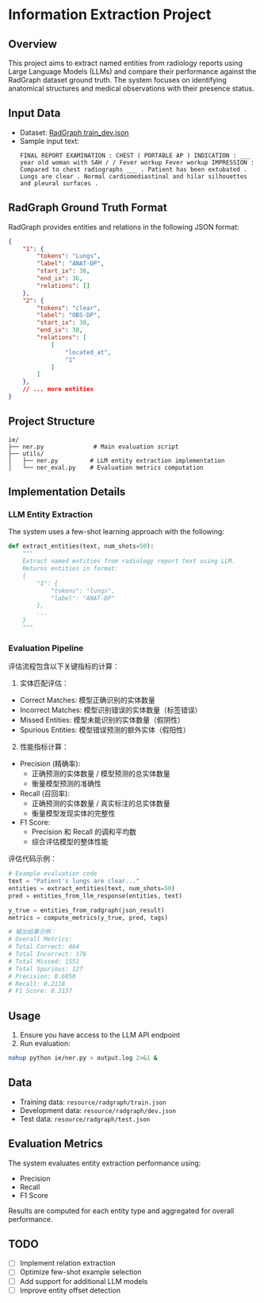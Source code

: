# Information Extraction Project

## Overview
This project aims to extract named entities from radiology reports using Large Language Models (LLMs) and compare their performance against the RadGraph dataset ground truth. The system focuses on identifying anatomical structures and medical observations with their presence status.

## Input Data
- Dataset: [RadGraph train_dev.json](../resource/radgraph/train_dev.json)
- Sample input text:
  ```
  FINAL REPORT EXAMINATION : CHEST ( PORTABLE AP ) INDICATION : ___ year old woman with SAH / / Fever workup Fever workup IMPRESSION : Compared to chest radiographs ___ . Patient has been extubated . Lungs are clear . Normal cardiomediastinal and hilar silhouettes and pleural surfaces .
  ```

## RadGraph Ground Truth Format
RadGraph provides entities and relations in the following JSON format:
```json
{
    "1": {
        "tokens": "Lungs",
        "label": "ANAT-DP",
        "start_ix": 36,
        "end_ix": 36,
        "relations": []
    },
    "2": {
        "tokens": "clear",
        "label": "OBS-DP",
        "start_ix": 38,
        "end_ix": 38,
        "relations": [
            [
                "located_at",
                "1"
            ]
        ]
    },
    // ... more entities
}
```

## Project Structure
```
ie/
├── ner.py              # Main evaluation script
├── utils/
│   ├── ner.py         # LLM entity extraction implementation
│   └── ner_eval.py    # Evaluation metrics computation
```

## Implementation Details

### LLM Entity Extraction
The system uses a few-shot learning approach with the following:
```python
def extract_entities(text, num_shots=50):
    """
    Extract named entities from radiology report text using LLM.
    Returns entities in format:
    {
        "1": {
            "tokens": "lungs",
            "label": "ANAT-DP"
        },
        ...
    }
    """
```

### Evaluation Pipeline
评估流程包含以下关键指标的计算：

1. 实体匹配评估：
- Correct Matches: 模型正确识别的实体数量
- Incorrect Matches: 模型识别错误的实体数量（标签错误）
- Missed Entities: 模型未能识别的实体数量（假阴性）
- Spurious Entities: 模型错误预测的额外实体（假阳性）

2. 性能指标计算：
- Precision (精确率): 
  - 正确预测的实体数量 / 模型预测的总实体数量
  - 衡量模型预测的准确性
- Recall (召回率):
  - 正确预测的实体数量 / 真实标注的总实体数量
  - 衡量模型发现实体的完整性
- F1 Score:
  - Precision 和 Recall 的调和平均数
  - 综合评估模型的整体性能

评估代码示例：
```python
# Example evaluation code
text = "Patient's lungs are clear..."
entities = extract_entities(text, num_shots=50)
pred = entities_from_llm_response(entities, text)

y_true = entities_from_radgraph(json_result)
metrics = compute_metrics(y_true, pred, tags)

# 输出结果示例：
# Overall Metrics:
# Total Correct: 464
# Total Incorrect: 176
# Total Missed: 1551
# Total Spurious: 127
# Precision: 0.6050
# Recall: 0.2118
# F1 Score: 0.3137
```

## Usage
1. Ensure you have access to the LLM API endpoint
2. Run evaluation:
```bash
nohup python ie/ner.py > output.log 2>&1 &
```

## Data
- Training data: `resource/radgraph/train.json`
- Development data: `resource/radgraph/dev.json`
- Test data: `resource/radgraph/test.json`

## Evaluation Metrics
The system evaluates entity extraction performance using:
- Precision
- Recall
- F1 Score

Results are computed for each entity type and aggregated for overall performance.

## TODO
- [ ] Implement relation extraction
- [ ] Optimize few-shot example selection
- [ ] Add support for additional LLM models
- [ ] Improve entity offset detection
